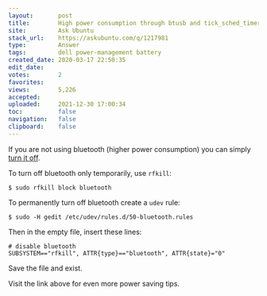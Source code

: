 ```yaml
---
layout:       post
title:        High power consumption through btusb and tick_sched_timer
site:         Ask Ubuntu
stack_url:    https://askubuntu.com/q/1217981
type:         Answer
tags:         dell power-management battery
created_date: 2020-03-17 22:50:35
edit_date:    
votes:        2
favorites:    
views:        5,226
accepted:     
uploaded:     2021-12-30 17:00:34
toc:          false
navigation:   false
clipboard:    false
---
```


If you are not using bluetooth (higher power consumption) you can simply [turn it off][1].

To turn off bluetooth only temporarily, use `rfkill`:

``` 
$ sudo rfkill block bluetooth

```

To permanently turn off bluetooth create a `udev` rule:

``` 
$ sudo -H gedit /etc/udev/rules.d/50-bluetooth.rules

```

Then in the empty file, insert these lines:

``` 
# disable bluetooth
SUBSYSTEM=="rfkill", ATTR{type}=="bluetooth", ATTR{state}="0"

```

Save the file and exist.

Visit the link above for even more power saving tips.

  [1]: https://wiki.archlinux.org/index.php/Power_management#Bluetooth
